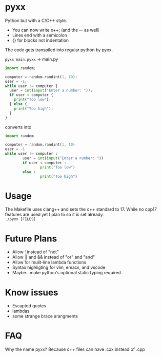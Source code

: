 # pyxx

Python but with a C/C++ style.

- You can now write x++; (and the -- as well)
- Lines end with a semicolon
- {} for blocks not indentation

The code gets transpiled into regular python by pyxx.

```pyxx main.pyxx``` -> main.py

```python
import random;

computer = random.randint(1, 10);
user = -1;
while user != computer {
  user = int(input("Enter a number: "));
  if user < computer {
    print("Too low");
  } else {
    print("Too high");
  }
}
```
converts into
```python
import random

computer = random.randint(1, 10)
user = -1
while user != computer :
        user = int(input("Enter a number: "))
        if user < computer :
                print("Too low")
        else :
                print("Too high")


```

# Usage
The Makefile uses clang++ and sets the c++ standard to 17. While no cpp17 features are used yet I plan to so it is set already.  
```./pyxx [FILES]```

# Future Plans
- Allow ! instead of "not"
- Allow || and && instead of "or" and "and"
- Allow for mulit-line lambda functions
- Syntax highligting for vim, emacs, and vscode
- Maybe.. make python's optional static typing required

# Know issues
- Escapted quotes
- lambdas
- some strange brace arangments

# FAQ
Why the name pyxx?
Because c++ files can have .cxx instead of .cpp
